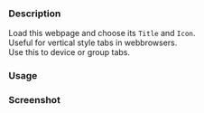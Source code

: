### Description
Load this webpage and choose its `Title` and `Icon`.  
Useful for vertical style tabs in webbrowsers.  
Use this to device or group tabs.

### Usage


### Screenshot

